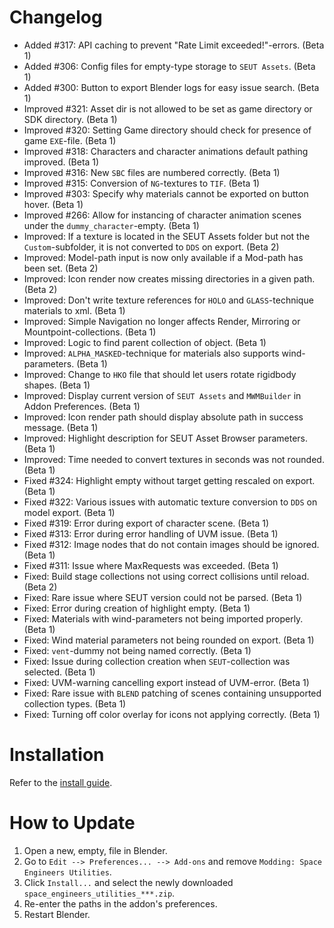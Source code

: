 # Changelog
* Added #317: API caching to prevent "Rate Limit exceeded!"-errors. (Beta 1)
* Added #306: Config files for empty-type storage to `SEUT Assets`. (Beta 1)
* Added #300: Button to export Blender logs for easy issue search. (Beta 1)
* Improved #321: Asset dir is not allowed to be set as game directory or SDK directory. (Beta 1)
* Improved #320: Setting Game directory should check for presence of game `EXE`-file. (Beta 1)
* Improved #318: Characters and character animations default pathing improved. (Beta 1)
* Improved #316: New `SBC` files are numbered correctly. (Beta 1)
* Improved #315: Conversion of `NG`-textures to `TIF`. (Beta 1)
* Improved #303: Specify why materials cannot be exported on button hover. (Beta 1)
* Improved #266: Allow for instancing of character animation scenes under the `dummy_character`-empty. (Beta 1)
* Improved: If a texture is located in the SEUT Assets folder but not the `Custom`-subfolder, it is not converted to `DDS` on export. (Beta 2)
* Improved: Model-path input is now only available if a Mod-path has been set. (Beta 2)
* Improved: Icon render now creates missing directories in a given path. (Beta 2)
* Improved: Don't write texture references for `HOLO` and `GLASS`-technique materials to xml. (Beta 1)
* Improved: Simple Navigation no longer affects Render, Mirroring or Mountpoint-collections. (Beta 1)
* Improved: Logic to find parent collection of object. (Beta 1)
* Improved: `ALPHA_MASKED`-technique for materials also supports wind-parameters. (Beta 1)
* Improved: Change to `HKO` file that should let users rotate rigidbody shapes. (Beta 1)
* Improved: Display current version of `SEUT Assets` and `MWMBuilder` in Addon Preferences. (Beta 1)
* Improved: Icon render path should display absolute path in success message. (Beta 1)
* Improved: Highlight description for SEUT Asset Browser parameters. (Beta 1)
* Improved: Time needed to convert textures in seconds was not rounded. (Beta 1)
* Fixed #324: Highlight empty without target getting rescaled on export. (Beta 1)
* Fixed #322: Various issues with automatic texture conversion to `DDS` on model export. (Beta 1)
* Fixed #319: Error during export of character scene. (Beta 1)
* Fixed #313: Error during error handling of UVM issue. (Beta 1)
* Fixed #312: Image nodes that do not contain images should be ignored. (Beta 1)
* Fixed #311: Issue where MaxRequests was exceeded. (Beta 1)
* Fixed: Build stage collections not using correct collisions until reload. (Beta 2)
* Fixed: Rare issue where SEUT version could not be parsed. (Beta 1)
* Fixed: Error during creation of highlight empty. (Beta 1)
* Fixed: Materials with wind-parameters not being imported properly. (Beta 1)
* Fixed: Wind material parameters not being rounded on export. (Beta 1)
* Fixed: `vent`-dummy not being named correctly. (Beta 1)
* Fixed: Issue during collection creation when `SEUT`-collection was selected. (Beta 1)
* Fixed: UVM-warning cancelling export instead of UVM-error. (Beta 1)
* Fixed: Rare issue with `BLEND` patching of scenes containing unsupported collection types. (Beta 1)
* Fixed: Turning off color overlay for icons not applying correctly. (Beta 1)

# Installation
Refer to the [install guide](https://space-engineers-modding.github.io/modding-reference/tutorials/tools/3d-modelling/seut/setup.html).

# How to Update
1. Open a new, empty, file in Blender.
2. Go to `Edit --> Preferences... --> Add-ons` and remove `Modding: Space Engineers Utilities`.
3. Click `Install...` and select the newly downloaded `space_engineers_utilities_***.zip`.
4. Re-enter the paths in the addon's preferences.
5. Restart Blender.